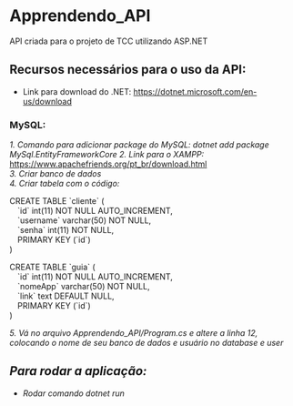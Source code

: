 # Apprendendo_API

API criada para o projeto de TCC utilizando ASP.NET

## Recursos necessários para o uso da API:

* Link para download do .NET: https://dotnet.microsoft.com/en-us/download


### MySQL:

<i> 1. Comando para adicionar package do MySQL: dotnet add package MySql.EntityFrameworkCore </i>
<i> 2. Link para o XAMPP: </i> https://www.apachefriends.org/pt_br/download.html <br>
<i> 3. Criar banco de dados </i> <br>
<i> 4. Criar tabela com o código: </i> <br> 
<p> CREATE TABLE `cliente` (           <br>
  &emsp;`id` int(11) NOT NULL AUTO_INCREMENT,<br>
  &emsp;`username` varchar(50) NOT NULL,     <br>   
  &emsp;`senha` int(11) NOT NULL,            <br>
  &emsp;PRIMARY KEY (`id`)                   <br>
) </p> 
<p> CREATE TABLE `guia` (                       <br>
  &emsp;`id` int(11) NOT NULL AUTO_INCREMENT,   <br>
  &emsp;`nomeApp` varchar(50) NOT NULL,         <br>
  &emsp;`link` text DEFAULT NULL,               <br>
  &emsp;PRIMARY KEY (`id`)                      <br>
) </p>
<i> 5. Vá no arquivo Apprendendo_API/Program.cs e altere a linha 12, colocando o nome de seu banco de dados e usuário no database e user

## Para rodar a aplicação:

* Rodar comando _dotnet run_
